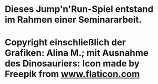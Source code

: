 # Dieses Jump'n'Run-Spiel entstand im Rahmen einer Seminararbeit.
# Copyright einschließlich der Grafiken: Alina M.; mit Ausnahme des Dinosauriers: Icon made by Freepik from www.flaticon.com
